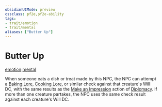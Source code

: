 ```yaml
---
obsidianUIMode: preview
cssclass: pf2e,pf2e-ability
tags:
- trait/emotion
- trait/mental
aliases: ["Butter Up"]
---
```

# Butter Up
[emotion](/rules/traits/emotion.md)  [mental](/rules/traits/mental.md)  

When someone eats a dish or treat made by this NPC, the NPC can attempt a [Baking Lore](/compendium/skills.md#Lore), [Cooking Lore](/compendium/skills.md#Lore), or similar check against that creature's Will DC, with the same results as the [Make an Impression](/rules/actions/make-an-impression.md) action of [Diplomacy](/compendium/skills.md#Diplomacy). If more than one creature partakes, the NPC uses the same check result against each creature's Will DC.